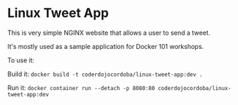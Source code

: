 # Linux Tweet App

This is very simple NGINX website that allows a user to send a tweet. 

It's mostly used as a sample application for Docker 101 workshops. 

To use it:

Build it:
`docker build -t coderdojocordoba/linux-tweet-app:dev .`

Run it:
`docker container run --detach -p 8080:80 coderdojocordoba/linux-tweet-app:dev`
